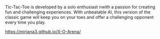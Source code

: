Tic-Tac-Toe is developed by a solo enthusiast nwith a passion for creating fun and challenging experiences. With unbeatable AI, this version of the classic game will keep you on your toes and offer a challenging opponent every time you play.

https://mirjana3.github.io/X-O-Arena/
